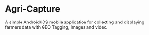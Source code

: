 # Agri-Capture
A simple Android/IOS mobile application for collecting and displaying farmers data with GEO Tagging, Images and video.
